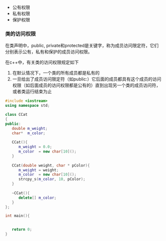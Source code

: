 
* 公有权限
* 私有权限
* 保护权限

### 类的访问权限

在类声明中，public, private和protected是关键字，称为成员访问限定符，它们分别表示公有，私有和保护的成员访问权限。

在c++中，有关类的访问权限规定如下

1) 在默认情况下，一个类的所有成员都是私有的
2) 一旦给出了成员访问限定符（如public:）它后面的成员都具有这个成员的访问权限（如后面成员的访问权限都是公有的）直到出现另一个类的成员访问符，或者类运行结束为止

```c++
#include <iostream>
using namespace std;

class CCat
{
public:
   double m_weight;
   char*  m_color;
   
   CCat(){ 
      m_weight = 0.0;
      m_color  = new char[10]();
   }
   
   CCat(double weight, char * pColor){
      m_weight = weight;
      m_color  = new char[10]();
      strcpy_s(m_color, 10, pColor);
   }
   
   ~CCat(){
      delete[] m_color; 
   }
};

int main(){
   

   return 0;
}
```
